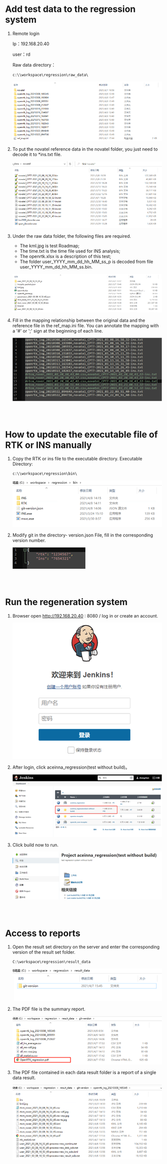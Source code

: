 # Add test data to the regression system

1. Remote login

   Ip：192.168.20.40

   user：rd

   Raw data directory：

   ```
   c:\\workspace\regression\raw_data\
   ```

   ![](./img/1.png)
2. To put the novatel reference data in the novatel folder, you just need to decode it to *ins.txt file.

   ![](./img/2.png)
3. Under the raw data folder, the following files are required. 
   * The kml.jpg is test Roadmap;
   * The time.txt is the time file used for INS analysis;
   * The openrtk.xlsx is a description of this test;
   * The folder user_YYYY_mm_dd_hh_MM_ss_p is decoded from file user_YYYY_mm_dd_hh_MM_ss.bin.

   ![](./img/3.png)
4. Fill in the mapping relationship between the original data and the reference file in the ref_map.ini file. You can annotate the mapping with a '#' or ';' sign at the beginning of each line.

   ![](./img/4.png)
</br>
</br>

# How to update the executable file of RTK or INS manually

1. Copy the RTK or ins file to the executable directory. Executable Directory:

   ```
   c:\\workspace\regression\bin\
   ```

   ![](./img/11.png)
2. Modify git in the directory- version.json File, fill in the corresponding version number.

   ![](./img/12.png)
</br>
</br>

# Run the regeneration system

1. Browser open http://192.168.20.40 : 8080 / log in or create an account.

   ![](./img/5.png)
2. After login, click aceinna_regression(test without build)。

   ![](./img/6.png)
3. Click build now to run.

   ![](./img/7.png)
</br>
</br>

# Access to reports

1. Open the result set directory on the server and enter the corresponding version of the result set folder.

   ```
   C:\workspace\regression\result_data
   ```
   ![](./img/8.png)
2. The PDF file is the summary report.

   ![](./img/9.png)
3. The PDF file contained in each data result folder is a report of a single data result.

   ![](./img/10.png)

